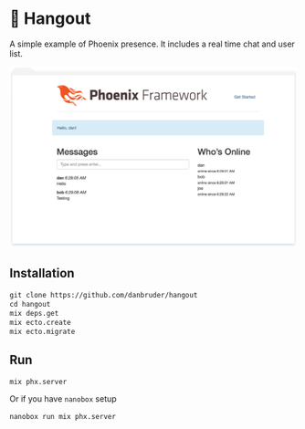 # 👯 Hangout

A simple example of Phoenix presence. It includes a real time chat and user list.

![screenshot](https://github.com/danbruder/hangout/raw/master/img/screenshot.png)

## Installation

```
git clone https://github.com/danbruder/hangout
cd hangout
mix deps.get
mix ecto.create
mix ecto.migrate
```

## Run

```
mix phx.server
```

Or if you have `nanobox` setup

```
nanobox run mix phx.server
```

